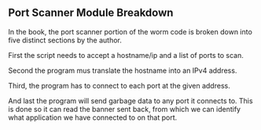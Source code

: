 Port Scanner Module Breakdown
-----------------------------

In the book, the port scanner portion of the worm code is broken down into five distinct sections by the author.

First the script needs to accept a hostname/ip and a list of ports to scan.

Second the program mus translate the hostname into an IPv4 address.

Third, the program has to connect to each port at the given address.

And last the program will send garbage data to any port it connects to. This is done so it can read the banner sent back, from which we can identify what application we have connected to on that port.
